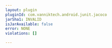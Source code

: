 ```yaml
---
layout: plugin
pluginId: com.vanniktech.android.junit.jacoco
jarSha1: INVALID
isJarAvailable: false
error: NONE
violations: []

---
```

